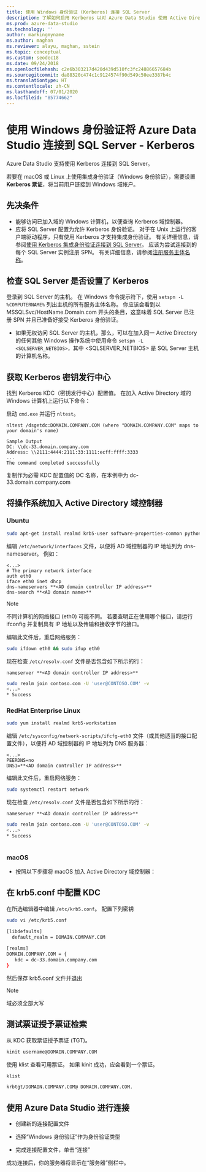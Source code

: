 ```yaml
---
title: 使用 Windows 身份验证 (Kerberos) 连接 SQL Server
description: 了解如何启用 Kerberos 以对 Azure Data Studio 使用 Active Directory 身份验证
ms.prod: azure-data-studio
ms.technology: ''
author: markingmyname
ms.author: maghan
ms.reviewer: alayu, maghan, sstein
ms.topic: conceptual
ms.custom: seodec18
ms.date: 09/24/2018
ms.openlocfilehash: c2e6b303217d420d439d510fc3fc24886657684b
ms.sourcegitcommit: da88320c474c1c9124574f90d549c50ee3387b4c
ms.translationtype: HT
ms.contentlocale: zh-CN
ms.lasthandoff: 07/01/2020
ms.locfileid: "85774662"
---
```

# <a name="connect-azure-data-studio-to-your-sql-server-using-windows-authentication---kerberos"></a>使用 Windows 身份验证将 Azure Data Studio 连接到 SQL Server - Kerberos

Azure Data Studio 支持使用 Kerberos 连接到 SQL Server。

若要在 macOS 或 Linux 上使用集成身份验证（Windows 身份验证），需要设置 **Kerberos 票证**，将当前用户链接到 Windows 域帐户。

## <a name="prerequisites"></a>先决条件

- 能够访问已加入域的 Windows 计算机，以便查询 Kerberos 域控制器。
- 应将 SQL Server 配置为允许 Kerberos 身份验证。 对于在 Unix 上运行的客户端驱动程序，只有使用 Kerberos 才支持集成身份验证。 有关详细信息，请参阅[使用 Kerberos 集成身份验证连接到 SQL Server](../connect/jdbc/using-kerberos-integrated-authentication-to-connect-to-sql-server.md)。 应该为尝试连接到的每个 SQL Server 实例注册 SPN。 有关详细信息，请参阅[注册服务主体名称](https://technet.microsoft.com/library/ms191153%28v=sql.105%29.aspx#SPN%20Formats)。


## <a name="checking-if-sql-server-has-kerberos-setup"></a>检查 SQL Server 是否设置了 Kerberos

登录到 SQL Server 的主机。 在 Windows 命令提示符下，使用 `setspn -L %COMPUTERNAME%` 列出主机的所有服务主体名称。 你应该会看到以 MSSQLSvc/HostName.Domain.com 开头的条目，这意味着 SQL Server 已注册 SPN 并且已准备好接受 Kerberos 身份验证。 
- 如果无权访问 SQL Server 的主机，那么，可以在加入同一 Active Directory 的任何其他 Windows 操作系统中使用命令 `setspn -L <SQLSERVER_NETBIOS>`，其中 <SQLSERVER_NETBIOS> 是 SQL Server 主机的计算机名称。


## <a name="get-the-kerberos-key-distribution-center"></a>获取 Kerberos 密钥发行中心

找到 Kerberos KDC（密钥发行中心）配置值。 在加入 Active Directory 域的 Windows 计算机上运行以下命令： 

启动 `cmd.exe` 并运行 `nltest`。

```
nltest /dsgetdc:DOMAIN.COMPANY.COM (where "DOMAIN.COMPANY.COM" maps to your domain's name)

Sample Output
DC: \\dc-33.domain.company.com
Address: \\2111:4444:2111:33:1111:ecff:ffff:3333
...
The command completed successfully
```
复制作为必需 KDC 配置值的 DC 名称，在本例中为 dc-33.domain.company.com

## <a name="join-your-os-to-the-active-directory-domain-controller"></a>将操作系统加入 Active Directory 域控制器

### <a name="ubuntu"></a>Ubuntu
```bash
sudo apt-get install realmd krb5-user software-properties-common python-software-properties packagekit
```

编辑 `/etc/network/interfaces` 文件，以便将 AD 域控制器的 IP 地址列为 dns-nameserver。 例如： 

```/etc/network/interfaces
<...>
# The primary network interface
auth eth0
iface eth0 inet dhcp
dns-nameservers **<AD domain controller IP address>**
dns-search **<AD domain name>**
```

> [!NOTE]
> 不同计算机的网络接口 (eth0) 可能不同。 若要查明正在使用哪个接口，请运行 ifconfig 并复制具有 IP 地址以及传输和接收字节的接口。

编辑此文件后，重启网络服务：

```bash
sudo ifdown eth0 && sudo ifup eth0
```

现在检查 `/etc/resolv.conf` 文件是否包含如下所示的行：  

```Code
nameserver **<AD domain controller IP address>**
```

```bash
sudo realm join contoso.com -U 'user@CONTOSO.COM' -v
<...>
* Success
```
   
### <a name="redhat-enterprise-linux"></a>RedHat Enterprise Linux
```bash
sudo yum install realmd krb5-workstation
```

编辑 `/etc/sysconfig/network-scripts/ifcfg-eth0` 文件（或其他适当的接口配置文件），以便将 AD 域控制器的 IP 地址列为 DNS 服务器：

```/etc/sysconfig/network-scripts/ifcfg-eth0
<...>
PEERDNS=no
DNS1=**<AD domain controller IP address>**
```

编辑此文件后，重启网络服务：

```bash
sudo systemctl restart network
```

现在检查 `/etc/resolv.conf` 文件是否包含如下所示的行：  

```Code
nameserver **<AD domain controller IP address>**
```

```bash
sudo realm join contoso.com -U 'user@CONTOSO.COM' -v
<...>
* Success
   
```

### <a name="macos"></a>macOS

- 按照以下步骤将 macOS 加入 Active Directory 域控制器：



## <a name="configure-kdc-in-krb5conf"></a>在 krb5.conf 中配置 KDC

在所选编辑器中编辑 `/etc/krb5.conf`。 配置下列密钥

```bash
sudo vi /etc/krb5.conf

[libdefaults]
  default_realm = DOMAIN.COMPANY.COM
 
[realms]
DOMAIN.COMPANY.COM = {
   kdc = dc-33.domain.company.com
}
```

然后保存 krb5.conf 文件并退出

> [!NOTE]
> 域必须全部大写


## <a name="test-the-ticket-granting-ticket-retrieval"></a>测试票证授予票证检索

从 KDC 获取票证授予票证 (TGT)。

```bash
kinit username@DOMAIN.COMPANY.COM
```

使用 klist 查看可用票证。 如果 kinit 成功，应会看到一个票证。 

```bash
klist

krbtgt/DOMAIN.COMPANY.COM@ DOMAIN.COMPANY.COM.
```

## <a name="connect-using-azure-data-studio"></a>使用 Azure Data Studio 进行连接

* 创建新的连接配置文件

* 选择“Windows 身份验证”作为身份验证类型

* 完成连接配置文件，单击“连接”

成功连接后，你的服务器将显示在“服务器”侧栏中。
